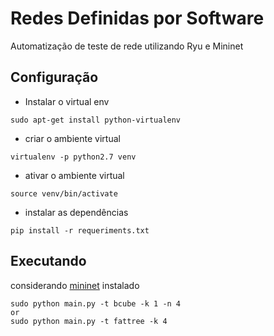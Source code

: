 # Redes Definidas por Software
Automatização de teste de rede utilizando Ryu e Mininet

## Configuração 
- Instalar o virtual env
```
sudo apt-get install python-virtualenv
```
- criar o ambiente virtual
```
virtualenv -p python2.7 venv
```
- ativar o ambiente virtual
```
source venv/bin/activate
```
- instalar as dependências
```
pip install -r requeriments.txt
```

## Executando
considerando [mininet](http://mininet.org/) instalado


```
sudo python main.py -t bcube -k 1 -n 4
or
sudo python main.py -t fattree -k 4 
```
